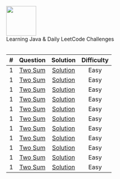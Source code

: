 <p align="left">
  <a href="https://github.com/eugenlee/leetcode">
    <img height=80 src="https://leetcode.com/static/webpack_bundles/images/logo-dark.e99485d9b.svg">
  </a>
  <br> Learning Java & Daily LeetCode Challenges
  <br><br>
</p>


|   ﻿#  |                                                                 Question                                                                 |                                                                          Solution                                                                         | Difficulty |
|:----:|:----------------------------------------------------------------------------------------------------------------------------------------:|:---------------------------------------------------------------------------------------------------------------------------------------------------------:|:----------:|
|   1  | [Two Sum](https://leetcode.com/problems/two-sum)                                                                                         | [Solution](https://github.com/eugenlee/leetcode/blob/master/Solutions/Two%20Sum.MD)                                                                       |    Easy    |
|   1  | [Two Sum](https://leetcode.com/problems/two-sum)                                                                                         | [Solution](https://github.com/eugenlee/leetcode/blob/master/Solutions/Two%20Sum.MD)                                                                       |    Easy    |
|   1  | [Two Sum](https://leetcode.com/problems/two-sum)                                                                                         | [Solution](https://github.com/eugenlee/leetcode/blob/master/Solutions/Two%20Sum.MD)                                                                       |    Easy    |
|   1  | [Two Sum](https://leetcode.com/problems/two-sum)                                                                                         | [Solution](https://github.com/eugenlee/leetcode/blob/master/Solutions/Two%20Sum.MD)                                                                       |    Easy    |
|   1  | [Two Sum](https://leetcode.com/problems/two-sum)                                                                                         | [Solution](https://github.com/eugenlee/leetcode/blob/master/Solutions/Two%20Sum.MD)                                                                       |    Easy    |
|   1  | [Two Sum](https://leetcode.com/problems/two-sum)                                                                                         | [Solution](https://github.com/eugenlee/leetcode/blob/master/Solutions/Two%20Sum.MD)                                                                       |    Easy    |
|   1  | [Two Sum](https://leetcode.com/problems/two-sum)                                                                                         | [Solution](https://github.com/eugenlee/leetcode/blob/master/Solutions/Two%20Sum.MD)                                                                       |    Easy    |
|   1  | [Two Sum](https://leetcode.com/problems/two-sum)                                                                                         | [Solution](https://github.com/eugenlee/leetcode/blob/master/Solutions/Two%20Sum.MD)                                                                       |    Easy    |
|   1  | [Two Sum](https://leetcode.com/problems/two-sum)                                                                                         | [Solution](https://github.com/eugenlee/leetcode/blob/master/Solutions/Two%20Sum.MD)                                                                       |    Easy    |
|   1  | [Two Sum](https://leetcode.com/problems/two-sum)                                                                                         | [Solution](https://github.com/eugenlee/leetcode/blob/master/Solutions/Two%20Sum.MD)                                                                       |    Easy    |
|   1  | [Two Sum](https://leetcode.com/problems/two-sum)                                                                                         | [Solution](https://github.com/eugenlee/leetcode/blob/master/Solutions/Two%20Sum.MD)                                                                       |    Easy    |
